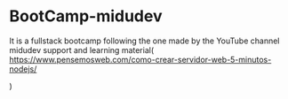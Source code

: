 # BootCamp-midudev
It is a fullstack bootcamp following the one made by the YouTube channel midudev
support and learning material(
https://www.pensemosweb.com/como-crear-servidor-web-5-minutos-nodejs/

)
